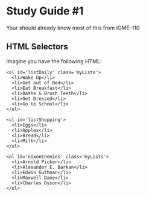 # Study Guide #1

Your should already know most of this from IGME-110


## HTML Selectors

Imagine you have the following HTML:

```
<ol id='listDaily' class='myLists'>
  <li>Wake Up</li>
  <li>Get out of Bed</li>
  <li>Eat Breakfast</li>
  <li>Bathe & Brush Teeth</li>
  <li>Get Dressed</li>
  <li>Go to School</li>
</ol>

<ul id='listShopping'>
  <li>Eggs</li>
  <li>Apples</li>
  <li>Bread</li>
  <li>Milk</li>
</ul>

<ol id='nixonEnemies' class='myLists'>
  <li>Arnold Picker</li>
  <li>Alexander E. Barkan</li>
  <li>Edwin Guthman</li>
  <li>Maxwell Dane</li>
  <li>Charles Dyson</li>
</ol>
```
